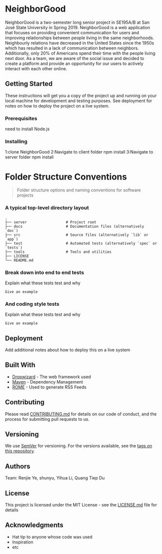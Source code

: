 # NeighborGood

NeighborGood is a two-semester long senior project in SE195A/B at San José State University in Spring 2019.
NeighborGood is a web application that focuses on providing convenient communication for users and improving relationships between people living in the same neighborhoods. Neighbourly relations have decreased in the United States since the 1950s which has resulted in a lack of communication between neighbors. Additionally, only 20% of Americans spend their time with the people living next door. As a team, we are aware of the social issue and decided to create a platform and provide an opportunity for our users to actively interact with each other online.

## Getting Started

These instructions will get you a copy of the project up and running on your local machine for development and testing purposes. See deployment for notes on how to deploy the project on a live system.

### Prerequisites
need to install Node.js

### Installing
1:clone NeighborGood
2:Navigate to client folder 
      npm install
3:Navigate to server folder
       npm install

Folder Structure Conventions
============================

> Folder structure options and naming conventions for software projects

### A typical top-level directory layout

    .
    ├── server                  # Project root
    ├── docs                    # Documentation files (alternatively `doc`)
    ├── src                     # Source files (alternatively `lib` or `app`)
    ├── test                    # Automated tests (alternatively `spec` or `tests`)
    ├── tools                   # Tools and utilities
    ├── LICENSE
    └── README.md

### Break down into end to end tests

Explain what these tests test and why

```
Give an example
```

### And coding style tests

Explain what these tests test and why

```
Give an example
```

## Deployment

Add additional notes about how to deploy this on a live system

## Built With

* [Dropwizard](http://www.dropwizard.io/1.0.2/docs/) - The web framework used
* [Maven](https://maven.apache.org/) - Dependency Management
* [ROME](https://rometools.github.io/rome/) - Used to generate RSS Feeds

## Contributing

Please read [CONTRIBUTING.md](https://gist.github.com/PurpleBooth/b24679402957c63ec426) for details on our code of conduct, and the process for submitting pull requests to us.

## Versioning

We use [SemVer](http://semver.org/) for versioning. For the versions available, see the [tags on this repository](https://github.com/your/project/tags). 

## Authors

Team: Renjie Ye, shunyu, Yihua Li, Quang Tiep Du

## License

This project is licensed under the MIT License - see the [LICENSE.md](LICENSE.md) file for details

## Acknowledgments

* Hat tip to anyone whose code was used
* Inspiration
* etc
